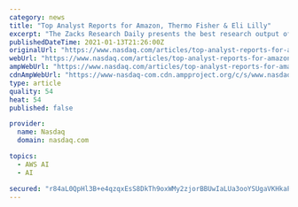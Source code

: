 ```yaml
---
category: news
title: "Top Analyst Reports for Amazon, Thermo Fisher & Eli Lilly"
excerpt: "The Zacks Research Daily presents the best research output of our analyst team. Today's Research Daily features new research reports on 16 major stocks, including Amazon (AMZN), Thermo Fisher Scientific (TMO) and Eli Lilly (LLY)."
publishedDateTime: 2021-01-13T21:26:00Z
originalUrl: "https://www.nasdaq.com/articles/top-analyst-reports-for-amazon-thermo-fisher-eli-lilly-2021-01-13"
webUrl: "https://www.nasdaq.com/articles/top-analyst-reports-for-amazon-thermo-fisher-eli-lilly-2021-01-13"
ampWebUrl: "https://www.nasdaq.com/articles/top-analyst-reports-for-amazon-thermo-fisher-eli-lilly-2021-01-13?amp"
cdnAmpWebUrl: "https://www-nasdaq-com.cdn.ampproject.org/c/s/www.nasdaq.com/articles/top-analyst-reports-for-amazon-thermo-fisher-eli-lilly-2021-01-13?amp"
type: article
quality: 54
heat: 54
published: false

provider:
  name: Nasdaq
  domain: nasdaq.com

topics:
  - AWS AI
  - AI

secured: "r84aL0QpHl3B+e4qzqxEsS8DkTh9oxWMy2zjorBBUwIaLUa3ooYSUgaVKHkaPWuKJeUj4d1LQfPEeWKSVLHupbkxbW2KcthANSVxpGXo2FiJArX0OTDq5RrLBYnPbzaaAb+DI6O/BHrECqtPiOXu7SyCB1pphsbGhLcd7djYrA1VDo6caV28isZf9RtN2U7Am6qCVWgBx5768RMF/kvmLUMVfhD8Z2u00HVQ1OyrrQj4izwi9vLvnV55J2vSxTafYNfqlLbM33IxT15tlXFVI51wWEUBIs7KdbQDktj6mxzm91Y2ZxbjtjQvip9vOxRB1JT4pCeQgXPzMdn6pwNHsSf5B5qYP6ZO0pOK1x/FY3U=;w57OUSfeTWUc1D7WM3TMuw=="
---
```


